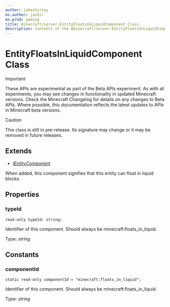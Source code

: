 ```yaml
---
author: jakeshirley
ms.author: jashir
ms.prod: gaming
title: minecraft/server.EntityFloatsInLiquidComponent Class
description: Contents of the @minecraft/server.EntityFloatsInLiquidComponent class.
---
```

# EntityFloatsInLiquidComponent Class
>[!IMPORTANT]
>These APIs are experimental as part of the Beta APIs experiment. As with all experiments, you may see changes in functionality in updated Minecraft versions. Check the Minecraft Changelog for details on any changes to Beta APIs. Where possible, this documentation reflects the latest updates to APIs in Minecraft beta versions.

> [!CAUTION]
> This class is still in pre-release.  Its signature may change or it may be removed in future releases.

## Extends
- [*IEntityComponent*](IEntityComponent.md)

When added, this component signifies that this entity can float in liquid blocks.

## Properties

### **typeId**
`read-only typeId: string;`

Identifier of this component. Should always be minecraft:floats_in_liquid.

Type: *string*

## Constants

### **componentId**
`static read-only componentId = "minecraft:floats_in_liquid";`

Identifier of this component. Should always be minecraft:floats_in_liquid.

Type: *string*
